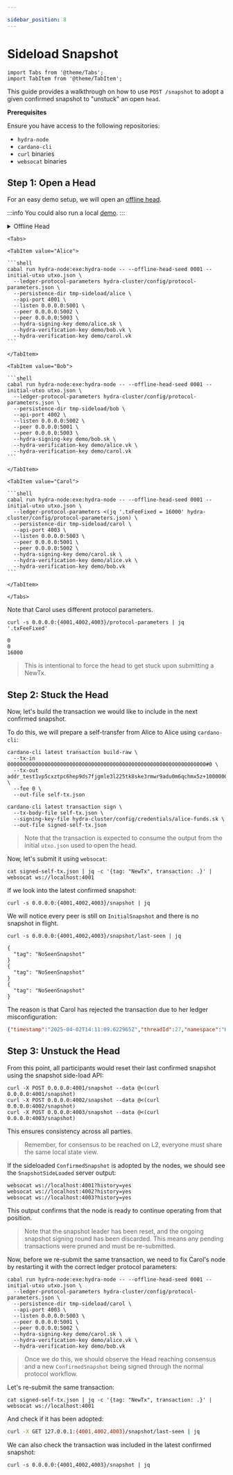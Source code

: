 ```yaml
---

sidebar_position: 8
---
```


# Sideload Snapshot

```mdx-code-block
import Tabs from '@theme/Tabs';
import TabItem from '@theme/TabItem';
```

This guide provides a walkthrough on how to use `POST /snapshot` to adopt a given confirmed snapshot to "unstuck" an open `head`.

**Prerequisites**

Ensure you have access to the following repositories:

- `hydra-node`
- `cardano-cli`
- `curl` binaries
- `websocat` binaries

## Step 1: Open a Head

For an easy demo setup, we will open an [offline head](../configuration#offline-mode).

:::info
You could also run a local [demo](./../getting-started).
:::

<details>
  <summary>Offline Head</summary>

```shell
cat > utxo.json <<EOF
{
  "0000000000000000000000000000000000000000000000000000000000000000#0": {
    "address": "addr_test1vp5cxztpc6hep9ds7fjgmle3l225tk8ske3rmwr9adu0m6qchmx5z",
    "value": {
      "lovelace": 100000000
    }
  }
}
EOF
``` 
</details>
  
````mdx-code-block
<Tabs>

<TabItem value="Alice">

```shell
cabal run hydra-node:exe:hydra-node -- --offline-head-seed 0001 --initial-utxo utxo.json \
  --ledger-protocol-parameters hydra-cluster/config/protocol-parameters.json \
  --persistence-dir tmp-sideload/alice \
  --api-port 4001 \
  --listen 0.0.0.0:5001 \
  --peer 0.0.0.0:5002 \
  --peer 0.0.0.0:5003 \
  --hydra-signing-key demo/alice.sk \
  --hydra-verification-key demo/bob.vk \
  --hydra-verification-key demo/carol.vk
```

</TabItem>

<TabItem value="Bob">

```shell
cabal run hydra-node:exe:hydra-node -- --offline-head-seed 0001 --initial-utxo utxo.json \
  --ledger-protocol-parameters hydra-cluster/config/protocol-parameters.json \
  --persistence-dir tmp-sideload/bob \
  --api-port 4002 \
  --listen 0.0.0.0:5002 \
  --peer 0.0.0.0:5001 \
  --peer 0.0.0.0:5003 \
  --hydra-signing-key demo/bob.sk \
  --hydra-verification-key demo/alice.vk \
  --hydra-verification-key demo/carol.vk
```

</TabItem>

<TabItem value="Carol">

```shell
cabal run hydra-node:exe:hydra-node -- --offline-head-seed 0001 --initial-utxo utxo.json \
  --ledger-protocol-parameters <(jq '.txFeeFixed = 16000' hydra-cluster/config/protocol-parameters.json) \
  --persistence-dir tmp-sideload/carol \
  --api-port 4003 \
  --listen 0.0.0.0:5003 \
  --peer 0.0.0.0:5001 \
  --peer 0.0.0.0:5002 \
  --hydra-signing-key demo/carol.sk \
  --hydra-verification-key demo/alice.vk \
  --hydra-verification-key demo/bob.vk
```

</TabItem>

</Tabs>
````

Note that Carol uses different protocol parameters.
```shell
curl -s 0.0.0.0:{4001,4002,4003}/protocol-parameters | jq '.txFeeFixed'
```
```shell
0
0
16000
```

> This is intentional to force the head to get stuck upon submitting a NewTx.

## Step 2: Stuck the Head

Now, let's build the transaction we would like to include in the next confirmed snapshot.

To do this, we will prepare a self-transfer from Alice to Alice using `cardano-cli`:

```shell
cardano-cli latest transaction build-raw \
  --tx-in 0000000000000000000000000000000000000000000000000000000000000000#0 \
  --tx-out addr_test1vp5cxztpc6hep9ds7fjgmle3l225tk8ske3rmwr9adu0m6qchmx5z+100000000 \
  --fee 0 \
  --out-file self-tx.json

cardano-cli latest transaction sign \
  --tx-body-file self-tx.json \
  --signing-key-file hydra-cluster/config/credentials/alice-funds.sk \
  --out-file signed-self-tx.json
```

> Note that the transaction is expected to consume the output from the initial `utxo.json` used to open the head.

Now, let's submit it using `websocat`:

```shell
cat signed-self-tx.json | jq -c '{tag: "NewTx", transaction: .}' | websocat ws://localhost:4001
```

If we look into the latest confirmed snapshot:

```shell
curl -s 0.0.0.0:{4001,4002,4003}/snapshot | jq
```

We will notice every peer is still on `InitialSnapshot` and there is no snapshot in flight.

```shell
curl -s 0.0.0.0:{4001,4002,4003}/snapshot/last-seen | jq
```
```shell
{
  "tag": "NoSeenSnapshot"
}
{
  "tag": "NoSeenSnapshot"
}
{
  "tag": "NoSeenSnapshot"
}
```

The reason is that Carol has rejected the transaction due to her ledger misconfiguration:
```json
{"timestamp":"2025-04-02T14:11:09.622965Z","threadId":27,"namespace":"HydraNode-\"hydra-node-1\"","message":{"node":{"by":{"vkey":"7abcda7de6d883e7570118c1ccc8ee2e911f2e628a41ab0685ffee15f39bba96"},"outcome":{"effects":[],"stateChanges":[{"tag":"TransactionReceived","tx":{"cborHex":"84a300d9010281825820000000000000000000000000000000000000000000000000000000000000000000018182581d6069830961c6af9095b0f2648dff31fa9545d8f0b6623db865eb78fde81a05f5e1000200a100d9010281825820f953b2d6b6f319faa9f8462257eb52ad73e33199c650f0755e279e21882399c05840807ce5a384a4fa69bccd8d2778e9ff4ad568aa8ec11e037fdebb0ce5a9e1495985fa9d6c2783758acd9f9bacfc4d47e8a208398914eba98b0fc1bc63baa08602f5f6","description":"","txId":"5e0cc0a74606a48f6a99bd9793ac84aacb7db9141d4a526532aefe926b0ee589","type":"Tx ConwayEra"}},{"headId":"6f66666c696e652d0001","tag":"TxInvalid","transaction":{"cborHex":"84a300d9010281825820000000000000000000000000000000000000000000000000000000000000000000018182581d6069830961c6af9095b0f2648dff31fa9545d8f0b6623db865eb78fde81a05f5e1000200a100d9010281825820f953b2d6b6f319faa9f8462257eb52ad73e33199c650f0755e279e21882399c05840807ce5a384a4fa69bccd8d2778e9ff4ad568aa8ec11e037fdebb0ce5a9e1495985fa9d6c2783758acd9f9bacfc4d47e8a208398914eba98b0fc1bc63baa08602f5f6","description":"","txId":"5e0cc0a74606a48f6a99bd9793ac84aacb7db9141d4a526532aefe926b0ee589","type":"Tx ConwayEra"},"utxo":{"0000000000000000000000000000000000000000000000000000000000000000#0":{"address":"addr_test1vp5cxztpc6hep9ds7fjgmle3l225tk8ske3rmwr9adu0m6qchmx5z","datum":null,"datumhash":null,"inlineDatum":null,"inlineDatumRaw":null,"referenceScript":null,"value":{"lovelace":100000000}}},"validationError":{"reason":"ConwayUtxowFailure (UtxoFailure (FeeTooSmallUTxO (Mismatch {mismatchSupplied = Coin 0, mismatchExpected = Coin 16000})))"}}],"tag":"Continue"},"tag":"Node"}}
```

## Step 3: Unstuck the Head

From this point, all participants would reset their last confirmed snapshot using the snapshot side-load API:

```shell
curl -X POST 0.0.0.0:4001/snapshot --data @<(curl 0.0.0.0:4001/snapshot)
curl -X POST 0.0.0.0:4002/snapshot --data @<(curl 0.0.0.0:4002/snapshot)
curl -X POST 0.0.0.0:4003/snapshot --data @<(curl 0.0.0.0:4003/snapshot)
```

This ensures consistency across all parties.

> Remember, for consensus to be reached on L2, everyone must share the same local state view.

If the sideloaded `ConfirmedSnapshot` is adopted by the nodes, we should see the `SnapshotSideLoaded` server output:

```shell
websocat ws://localhost:4001?history=yes
websocat ws://localhost:4002?history=yes
websocat ws://localhost:4003?history=yes
```

This output confirms that the node is ready to continue operating from that position.

> Note that the snapshot leader has been reset, and the ongoing snapshot signing round has been discarded. This means any pending transactions were pruned and must be re-submitted.

Now, before we re-submit the same transaction, we need to fix Carol's node by restarting it with the correct ledger protocol parameters:

```shell
cabal run hydra-node:exe:hydra-node -- --offline-head-seed 0001 --initial-utxo utxo.json \
  --ledger-protocol-parameters hydra-cluster/config/protocol-parameters.json \
  --persistence-dir tmp-sideload/carol \
  --api-port 4003 \
  --listen 0.0.0.0:5003 \
  --peer 0.0.0.0:5001 \
  --peer 0.0.0.0:5002 \
  --hydra-signing-key demo/carol.sk \
  --hydra-verification-key demo/alice.vk \
  --hydra-verification-key demo/bob.vk
```

> Once we do this, we should observe the Head reaching consensus and a new `ConfirmedSnapshot` being signed through the normal protocol workflow.

Let's re-submit the same transaction:
```shell
cat signed-self-tx.json | jq -c '{tag: "NewTx", transaction: .}' | websocat ws://localhost:4001
```

And check if it has been adopted:
```sh
curl -X GET 127.0.0.1:{4001,4002,4003}/snapshot/last-seen | jq
```

We can also check the transaction was included in the latest confirmed snapshot:

```shell
curl -s 0.0.0.0:{4001,4002,4003}/snapshot | jq
```
